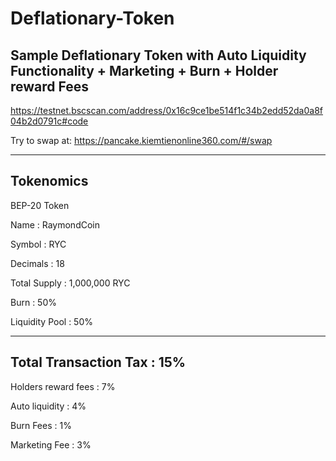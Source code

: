 # Deflationary-Token
Sample Deflationary Token with Auto Liquidity Functionality + Marketing + Burn + Holder reward Fees 
----------------
https://testnet.bscscan.com/address/0x16c9ce1be514f1c34b2edd52da0a8f04b2d0791c#code

Try to swap at: https://pancake.kiemtienonline360.com/#/swap

----------------

Tokenomics
----------------

BEP-20 Token

Name : RaymondCoin

Symbol : RYC

Decimals : 18

Total Supply : 1,000,000 RYC

Burn : 50%

Liquidity Pool : 50%

---------------------------
Total Transaction Tax : 15%
---------------------------
Holders reward fees : 7%

Auto liquidity : 4%  

Burn Fees : 1%       

Marketing Fee : 3%  
